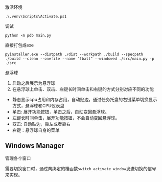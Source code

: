 激活环境
```
.\.venv\Scripts\Activate.ps1
```

调试
```
python -m pdb main.py
```

直接打包成exe
```
pyinstaller.exe --distpath ./dist --workpath ./build --specpath ./build --clean --onefile --name "fball" --windowed ./src/main.py -p ./src
```


悬浮球

 1. 启动之后展示为悬浮球
 2. 在悬浮球上单击、双击、左键长时间单击和右键的方式分别对应不同的功能
  - 静态显示cpu占用和内存占用，自动贴边，通过任务托盘的右键菜单切换显示方式，悬浮球和CPU仪表盘
  - 单击: 展开功能按钮，单击之后，自动变回悬浮球。
  - 左键长时间单击，展开功能按钮，不会自动变回悬浮球。
  - 双击: 自动贴边，靠左或者靠右
  - 右键：悬浮球自身的菜单


## Windows Manager
管理各个窗口

需要切换窗口时，通过向绑定的槽函数`switch_activate_window`发送切换的信号来实现。

